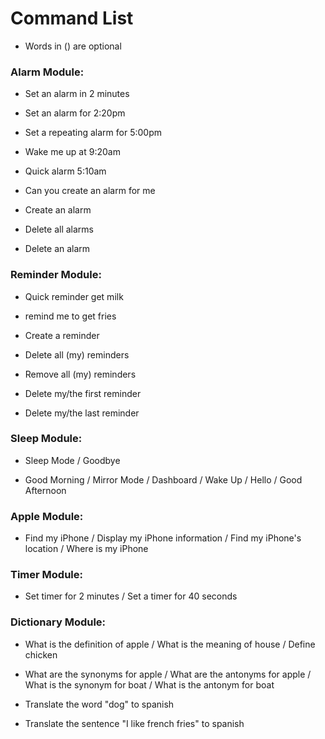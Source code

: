 # Command List

* Words in () are optional

### Alarm Module:

* Set an alarm in 2 minutes

* Set an alarm for 2:20pm

* Set a repeating alarm for 5:00pm

* Wake me up at 9:20am

* Quick alarm 5:10am

* Can you create an alarm for me

* Create an alarm

* Delete all alarms

* Delete an alarm

### Reminder Module:

* Quick reminder get milk

* remind me to get fries

* Create a reminder

* Delete all (my) reminders

* Remove all (my) reminders

* Delete my/the first reminder

* Delete my/the last reminder

### Sleep Module:

* Sleep Mode / Goodbye

* Good Morning / Mirror Mode / Dashboard / Wake Up / Hello / Good Afternoon

### Apple Module:

* Find my iPhone / Display my iPhone information / Find my iPhone's location / Where is my iPhone

### Timer Module:

* Set timer for 2 minutes / Set a timer for 40 seconds

### Dictionary Module:

* What is the definition of apple / What is the meaning of house / Define chicken

* What are the synonyms for apple / What are the antonyms for apple / What is the synonym for boat / What is the antonym for boat

* Translate the word "dog" to spanish

* Translate the sentence "I like french fries" to spanish
